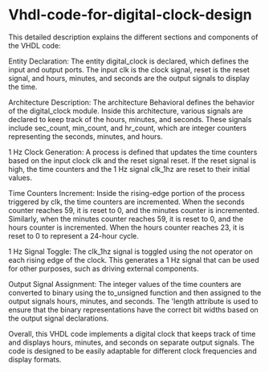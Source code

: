 # Vhdl-code-for-digital-clock-design
This detailed description explains the different sections and components of the VHDL code:

Entity Declaration: The entity digital_clock is declared, which defines the input and output ports. The input clk is the clock signal, reset is the reset signal, and hours, minutes, and seconds are the output signals to display the time.

Architecture Description: The architecture Behavioral defines the behavior of the digital_clock module. Inside this architecture, various signals are declared to keep track of the hours, minutes, and seconds. These signals include sec_count, min_count, and hr_count, which are integer counters representing the seconds, minutes, and hours.

1 Hz Clock Generation: A process is defined that updates the time counters based on the input clock clk and the reset signal reset. If the reset signal is high, the time counters and the 1 Hz signal clk_1hz are reset to their initial values.

Time Counters Increment: Inside the rising-edge portion of the process triggered by clk, the time counters are incremented. When the seconds counter reaches 59, it is reset to 0, and the minutes counter is incremented. Similarly, when the minutes counter reaches 59, it is reset to 0, and the hours counter is incremented. When the hours counter reaches 23, it is reset to 0 to represent a 24-hour cycle.

1 Hz Signal Toggle: The clk_1hz signal is toggled using the not operator on each rising edge of the clock. This generates a 1 Hz signal that can be used for other purposes, such as driving external components.

Output Signal Assignment: The integer values of the time counters are converted to binary using the to_unsigned function and then assigned to the output signals hours, minutes, and seconds. The 'length attribute is used to ensure that the binary representations have the correct bit widths based on the output signal declarations.

Overall, this VHDL code implements a digital clock that keeps track of time and displays hours, minutes, and seconds on separate output signals. The code is designed to be easily adaptable for different clock frequencies and display formats.
